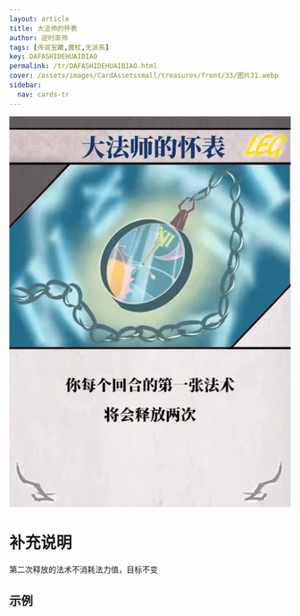 ```yaml
---
layout: article
title: 大法师的怀表
author: 逆时巫师
tags: [传说宝藏,魔杖,无派系]
key: DAFASHIDEHUAIBIAO
permalink: /tr/DAFASHIDEHUAIBIAO.html
cover: /assets/images/CardAssetssmall/treasures/front/33/图片31.webp
sidebar:
  nav: cards-tr
---
```

![](/assets/images/CardAssets/treasures/front/33/图片31.webp)

# 补充说明
第二次释放的法术不消耗法力值，目标不变


## 示例
> 